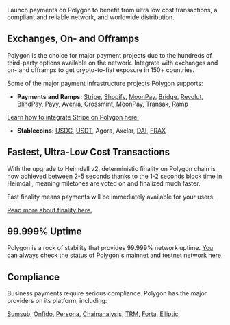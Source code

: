 Launch payments on Polygon to benefit from ultra low cost transactions, a compliant and reliable network, and worldwide distribution.

## Exchanges, On- and Offramps
Polygon is the choice for major payment projects due to the hundreds of third-party options available on the network. Integrate with exchanges and on- and offramps to get crypto-to-fiat exposure in 150+ countries.

Some of the major payment infrastructure projects Polygon supports:

* **Payments and Ramps:** [Stripe](https://docs.stripe.com/crypto/stablecoin-payments), 
[Shopify](https://depay.com/plugins/shopify), [MoonPay](https://dev.moonpay.com/docs/on-ramp-overview), [Bridge](https://apidocs.bridge.xyz/), [Revolut](https://www.revolut.com/en-US/), [BlindPay](https://blindpay.com/docs/getting-started/quick-start-payin), [Payy](https://payy.link/), [Avenia](https://avenia.io/), [Crossmint](https://crossmint.io), [MoonPay](https://dev.moonpay.com/docs/on-ramp-overview), [Transak](https://docs.transak.com/), [Ramp](https://docs.rampnetwork.com/)

[Learn how to integrate Stripe on Polygon here.](./onramps/onramps-stripe.md)

* **Stablecoins:** [USDC](https://developers.circle.com/), [USDT](https://tether.to/en/why-tether), Agora, Axelar, [DAI](https://docs.makerdao.com/smart-contract-modules/dai-module/dai-detailed-documentation), [FRAX](https://docs.frax.finance/fraxlend/abi-and-code)


## Fastest, Ultra-Low Cost Transactions

With the upgrade to Heimdall v2, deterministic finality on Polygon chain is now achieved between 2-5 seconds thanks to the 1-2 seconds block time in Heimdall, meaning miletones are voted on and finalized much faster.

Fast finality means payments will be immediately available for your users.

[Read more about finality here.](../concepts/finality/finality.md)


## 99.999% Uptime

Polygon is a rock of stability that provides 99.999% network uptime. [You can always check the status of Polygon's mainnet and testnet network here.](https://status.polygon.technology/)

## Compliance

Business payments require serious compliance. Polygon has the major providers on its platform, including: 

[Sumsub](https://docs.sumsub.com/docs/overview), [Onfido](https://documentation.onfido.com/), [Persona](https://docs.withpersona.com/getting-started), [Chainanalysis](https://www.chainalysis.com/), [TRM](https://www.trmlabs.com/), [Forta](https://docs.forta.network/en/latest/), [Elliptic](https://developers.elliptic.co/docs/getting-started)